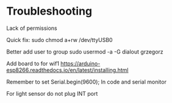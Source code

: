 # Troubleshooting

Lack of permissions

Quick fix:
sudo chmod a+rw /dev/ttyUSB0

Better
add user to group sudo usermod -a -G dialout grzegorz


Add board to for wif1
https://arduino-esp8266.readthedocs.io/en/latest/installing.html

Remember to set Serial.begin(9600); In code and serial monitor

For light sensor do not plug INT port

